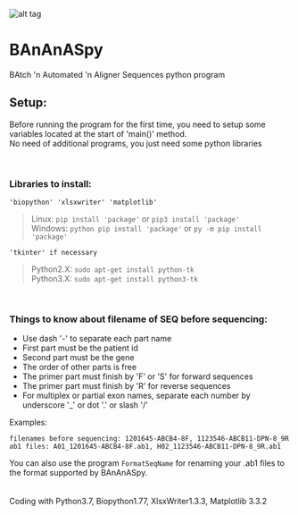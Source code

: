![alt tag](https://user-images.githubusercontent.com/80535244/112607815-e4ddcd80-8e19-11eb-9520-b5e1f27aeb09.png) 
# BAnAnASpy
BAtch 'n Automated 'n Aligner Sequences python program


## Setup:
Before running the program for the first time, you need to setup some variables located at the start of 'main()' method.\
No need of additional programs, you just need some python libraries

&nbsp;
### Libraries to install:
    'biopython' 'xlsxwriter' 'matplotlib'

>Linux: `pip install 'package'` or `pip3 install 'package'`\
>Windows: `python pip install 'package'` or `py -m pip install 'package'`

    'tkinter' if necessary
>Python2.X: `sudo apt-get install python-tk`\
>Python3.X: `sudo apt-get install python3-tk`

&nbsp;
### Things to know about filename of SEQ before sequencing:
* Use dash '-' to separate each part name
* First part must be the patient id
* Second part must be the gene
* The order of other parts is free
* The primer part must finish by 'F' or 'S' for forward sequences
* The primer part must finish by 'R' for reverse sequences
* For multiplex or partial exon names, separate each number by underscore '_' or dot '.' or slash '/'

Examples:

    filenames before sequencing: 1201645-ABCB4-8F, 1123546-ABCB11-DPN-8_9R
    ab1 files: A01_1201645-ABCB4-8F.ab1, H02_1123546-ABCB11-DPN-8_9R.ab1
You can also use the program `FormatSeqName` for renaming your .ab1 files to the format supported by BAnAnASpy.
<br/>
<br/>
<br/>
Coding with Python3.7, Biopython1.77, XlsxWriter1.3.3, Matplotlib 3.3.2

